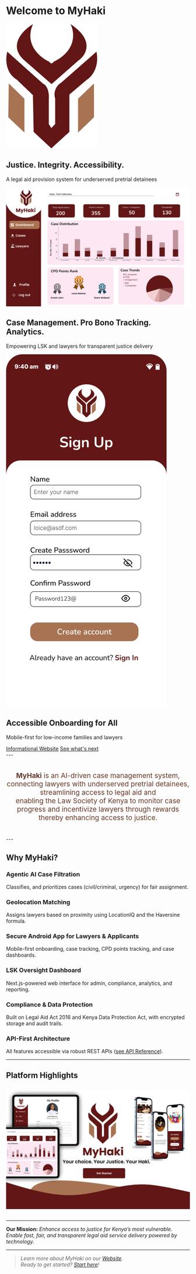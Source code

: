 # Welcome to MyHaki

<div class="carousel" id="myhaki-hero-slideshow">
  <div class="carousel-slide active">
    <img src="images/myhaki-logo.png" alt="MyHaki Logo" class="logo">
    <h2>Justice. Integrity. Accessibility.</h2>
    <p>A legal aid provision system for underserved pretrial detainees</p>
  </div>

  <div class="carousel-slide">
    <img src="images/lsk-dashboard.png" alt="LSK Dashboard" class="platform-img">
    <h2>Case Management. Pro Bono Tracking. Analytics.</h2>
    <p>Empowering LSK and lawyers for transparent justice delivery</p>
  </div>

  <div class="carousel-slide">
    <img src="images/applicant-signup.png" alt="Applicant Onboarding" class="platform-img">
    <h2>Accessible Onboarding for All</h2>
    <p>Mobile-first for low-income families and lawyers</p>
  </div>

  <div class="carousel-dots">
    <span class="carousel-dot active" data-slide="0"></span>
    <span class="carousel-dot" data-slide="1"></span>
    <span class="carousel-dot" data-slide="2"></span>
  </div>
</div>

<div class="button-container">
  <a href="https://my-haki-informational-website.vercel.app/" class="md-button">Informational Website</a>
  <a href="how-it-works/" class="md-button">See what's next</a>
</div>
---

<div style="text-align: center; font-size: 1.18rem; color: #683929; margin: 2em 0;">
  <strong>MyHaki</strong> is an AI-driven case management system,<br>
  connecting lawyers with underserved pretrial detainees, streamlining access to legal aid and<br> enabling the Law Society of Kenya to monitor case progress and incentivize lawyers through rewards thereby enhancing access to justice.
 </div>
---

## Why MyHaki?

<div class="myhaki-card">
  <h3>Agentic AI Case Filtration</h3>
  <p>Classifies, and prioritizes cases (civil/criminal, urgency) for fair assignment.</p>
</div>

<div class="myhaki-card">
  <h3>Geolocation Matching</h3>
  <p>Assigns lawyers based on proximity using LocationIQ and the Haversine formula.</p>
</div>

<div class="myhaki-card">
  <h3>Secure Android App for Lawyers & Applicants</h3>
  <p>Mobile-first onboarding, case tracking, CPD points tracking, and case dashboards.</p>
</div>

<div class="myhaki-card">
  <h3>LSK Oversight Dashboard</h3>
  <p>Next.js-powered web interface for admin, compliance, analytics, and reporting.</p>
</div>

<div class="myhaki-card">
  <h3>Compliance & Data Protection</h3>
  <p>Built on Legal Aid Act 2016 and Kenya Data Protection Act, with encrypted storage and audit trails.</p>
</div>

<div class="myhaki-card">
  <h3>API-First Architecture</h3>
  <p>All features accessible via robust REST APIs (<a href="backend/">see API Reference</a>).</p>
</div>

---

## Platform Highlights

<div style="text-align: center; margin: 2em 0;">
  <img src="images/deployment-diagram.png" alt="MyHaki Platform Overview" class="platform-img">
</div>

---

<div class="mission-banner">
  <strong>Our Mission:</strong> <em>Enhance access to justice for Kenya’s most vulnerable.<br>
  Enable fast, fair, and transparent legal aid service delivery powered by technology.</em>
</div>

---

> _Learn more about MyHaki on our [Website](https://my-haki-informational-website.vercel.app/)._  
> _Ready to get started? [Start here](how-it-works.md)!_

<script>
document.addEventListener('DOMContentLoaded', function() {
  const slides = document.querySelectorAll('.carousel-slide');
  const dots = document.querySelectorAll('.carousel-dot');
  let current = 0;

  function showSlide(index) {
    slides.forEach((slide, i) => {
      slide.classList.toggle('active', i === index);
    });
    dots.forEach((dot, i) => {
      dot.classList.toggle('active', i === index);
    });
    current = index;
  }

  dots.forEach((dot, i) => {
    dot.addEventListener('click', () => showSlide(i));
  });

  setInterval(() => {
    showSlide((current + 1) % slides.length);
  }, 6000);

  showSlide(0);
});
</script>